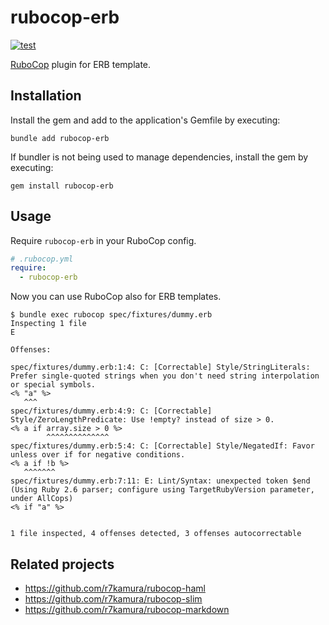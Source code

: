 # rubocop-erb

[![test](https://github.com/r7kamura/rubocop-erb/actions/workflows/test.yml/badge.svg)](https://github.com/r7kamura/rubocop-erb/actions/workflows/test.yml)

[RuboCop](https://github.com/rubocop/rubocop) plugin for ERB template.

## Installation

Install the gem and add to the application's Gemfile by executing:

```
bundle add rubocop-erb
```

If bundler is not being used to manage dependencies, install the gem by executing:

```
gem install rubocop-erb
```

## Usage

Require `rubocop-erb` in your RuboCop config.

```yaml
# .rubocop.yml
require:
  - rubocop-erb
```

Now you can use RuboCop also for ERB templates.

```
$ bundle exec rubocop spec/fixtures/dummy.erb
Inspecting 1 file
E

Offenses:

spec/fixtures/dummy.erb:1:4: C: [Correctable] Style/StringLiterals: Prefer single-quoted strings when you don't need string interpolation or special symbols.
<% "a" %>
   ^^^
spec/fixtures/dummy.erb:4:9: C: [Correctable] Style/ZeroLengthPredicate: Use !empty? instead of size > 0.
<% a if array.size > 0 %>
        ^^^^^^^^^^^^^^
spec/fixtures/dummy.erb:5:4: C: [Correctable] Style/NegatedIf: Favor unless over if for negative conditions.
<% a if !b %>
   ^^^^^^^
spec/fixtures/dummy.erb:7:11: E: Lint/Syntax: unexpected token $end
(Using Ruby 2.6 parser; configure using TargetRubyVersion parameter, under AllCops)
<% if "a" %>


1 file inspected, 4 offenses detected, 3 offenses autocorrectable
```

## Related projects

- https://github.com/r7kamura/rubocop-haml
- https://github.com/r7kamura/rubocop-slim
- https://github.com/r7kamura/rubocop-markdown
